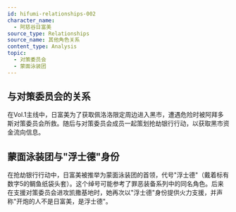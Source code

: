 ```yaml
---
id: hifumi-relationships-002
character_name:
  - 阿慈谷日富美
source_type: Relationships
source_name: 其他角色关系
content_type: Analysis
topic:
  - 对策委员会
  - 蒙面泳装团
---
```

## 与对策委员会的关系
在Vol.1主线中，日富美为了获取佩洛洛限定周边进入黑市，遭遇危险时被阿拜多斯对策委员会所救。随后与对策委员会成员一起策划抢劫银行行动，以获取黑市资金流向信息。

## 蒙面泳装团与"浮士德"身份
在抢劫银行行动中，日富美被推举为蒙面泳装团的首领，代号"浮士德"（戴着标有数字5的鲷鱼纸袋头套）。这个绰号可能参考了罪恶装备系列中的同名角色。后来在支援对策委员会进攻凯撒基地时，她再次以"浮士德"身份提供火力支援，并声称"开炮的人不是日富美，是浮士德"。